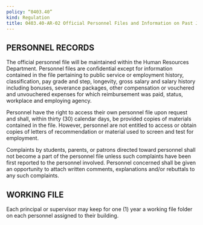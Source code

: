 ```yaml
---
policy: “0403.40”
kind: Regulation
title: 0403.40-AR-02 Official Personnel Files and Information on Past Job Performance
---
```


## PERSONNEL RECORDS
The official personnel file will be maintained within the Human Resources Department. Personnel files are confidential except for information contained in the file pertaining to public service or employment history, classification, pay grade and step, longevity, gross salary and salary history including bonuses, severance packages, other compensation or vouchered and unvouchered expenses for which reimbursement was paid, status, workplace and employing agency.

Personnel have the right to access their own personnel file upon request and shall, within thirty (30) calendar days, be provided copies of materials contained in the file. However, personnel are not entitled to access or obtain copies of letters of recommendation or material used to screen and test for employment. 

Complaints by students, parents, or patrons directed toward personnel shall not become a part of the personnel file unless such complaints have been first reported to the personnel involved. Personnel concerned shall be given an opportunity to attach written comments, explanations and/or rebuttals to any such complaints.


## WORKING FILE
Each principal or supervisor may keep for one (1) year a working file folder on each personnel assigned to their building. 

